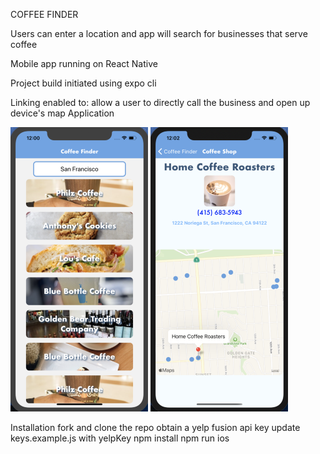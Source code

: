 COFFEE FINDER

Users can enter a location and app will search for businesses that serve coffee

Mobile app running on React Native

Project build initiated using expo cli

Linking enabled to: allow a user to directly call the business and open up device's map Application

![Home Screen ](./CoffeeFinder/assets/HomeScreen1.png) ![Store Screen](./CoffeeFinder/assets/StoreScreen1.png)

Installation
fork and clone the repo
obtain a yelp fusion api key
update keys.example.js with yelpKey
npm install
npm run ios
